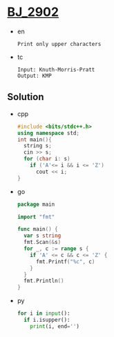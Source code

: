 # [BJ_2902](https://acmicpc.net/problem/2902)

* en

  ```en
  Print only upper characters
  ```

* tc

  ```tc
  Input: Knuth-Morris-Pratt
  Output: KMP
  ```

## Solution

* cpp

  ```cpp
  #include <bits/stdc++.h>
  using namespace std;
  int main(){
    string s;
    cin >> s;
    for (char i: s)
      if ('A'<= i && i <= 'Z')
        cout << i;
  }
  ```

* go

  ```go
  package main

  import "fmt"

  func main() {
    var s string
    fmt.Scan(&s)
    for _, c := range s {
      if 'A' <= c && c <= 'Z' {
        fmt.Printf("%c", c)
      }
    }
    fmt.Println()
  }
  ```

* py

  ```py
  for i in input():
    if i.isupper():
      print(i, end='')
  ```
